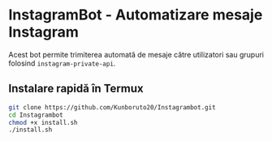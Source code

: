 # InstagramBot - Automatizare mesaje Instagram

Acest bot permite trimiterea automată de mesaje către utilizatori sau grupuri folosind `instagram-private-api`.

## Instalare rapidă în Termux

```bash
git clone https://github.com/Kunboruto20/Instagrambot.git
cd Instagrambot
chmod +x install.sh
./install.sh

